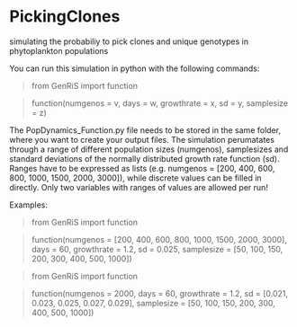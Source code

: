 # PickingClones
simulating the probabiliy to pick clones and unique genotypes in phytoplankton populations

You can run this simulation in python with the following commands:

> from GenRiS import function

> function(numgenos = v, days = w, growthrate = x, sd = y, samplesize = z)

The PopDynamics_Function.py file needs to be stored in the same folder, where you want to create your output files.
The simulation perumatates through a range of different population sizes (numgenos), samplesizes and standard deviations of the normally distributed growth rate function (sd). Ranges have to be expressed as lists (e.g. numgenos = [200, 400, 600, 800, 1000, 1500, 2000, 3000]), while discrete values can be filled in directly.
Only two variables with ranges of values are allowed per run! 

Examples:

> from GenRiS import function

> function(numgenos = [200, 400, 600, 800, 1000, 1500, 2000, 3000], days = 60, growthrate = 1.2, sd = 0.025, samplesize = [50, 100, 150, 200, 300, 400, 500, 1000])


> from GenRiS import function

> function(numgenos = 2000, days = 60, growthrate = 1.2, sd = [0.021, 0.023, 0.025, 0.027, 0.029], samplesize = [50, 100, 150, 200, 300, 400, 500, 1000])
